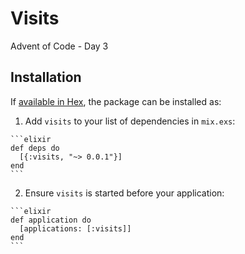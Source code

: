 # Visits

Advent of Code - Day 3

## Installation

If [available in Hex](https://hex.pm/docs/publish), the package can be installed as:

  1. Add `visits` to your list of dependencies in `mix.exs`:

    ```elixir
    def deps do
      [{:visits, "~> 0.0.1"}]
    end
    ```

  2. Ensure `visits` is started before your application:

    ```elixir
    def application do
      [applications: [:visits]]
    end
    ```

